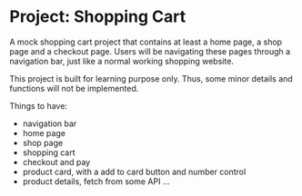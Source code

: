 # Project: Shopping Cart

A mock shopping cart project that contains at least a home page, a shop page and a checkout page. Users will be navigating these pages through a navigation bar, just like a normal working shopping website.

This project is built for learning purpose only. Thus, some minor details and functions will not be implemented.

Things to have:
- navigation bar
- home page
- shop page
- shopping cart
- checkout and pay
- product card, with a add to card button and number control
- product details, fetch from some API
...